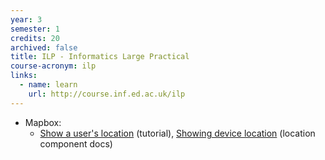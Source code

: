 ```yaml
---
year: 3
semester: 1
credits: 20
archived: false
title: ILP - Informatics Large Practical
course-acronym: ilp
links:
  - name: learn
    url: http://course.inf.ed.ac.uk/ilp
---
```


- Mapbox:
  - [Show a user's location](https://www.mapbox.com/android-docs/maps/examples/show-a-users-location/) (tutorial), [Showing device location](https://www.mapbox.com/android-docs/maps/overview/location-component) (location component docs)
